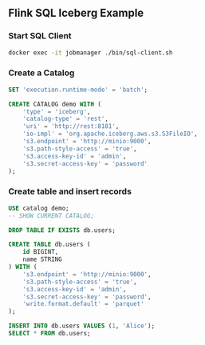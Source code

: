 ## Flink SQL Iceberg Example

### Start SQL Client

```bash
docker exec -it jobmanager ./bin/sql-client.sh
```

### Create a Catalog

```sql
SET 'execution.runtime-mode' = 'batch';

CREATE CATALOG demo WITH (
    'type' = 'iceberg',
    'catalog-type' = 'rest',
    'uri' = 'http://rest:8181',
    'io-impl' = 'org.apache.iceberg.aws.s3.S3FileIO',
    's3.endpoint' = 'http://minio:9000',
    's3.path-style-access' = 'true',
    's3.access-key-id' = 'admin',
    's3.secret-access-key' = 'password'
);
```

### Create table and insert records

```sql
USE catalog demo;
-- SHOW CURRENT CATALOG;

DROP TABLE IF EXISTS db.users;

CREATE TABLE db.users (
    id BIGINT,
    name STRING
) WITH (
    's3.endpoint' = 'http://minio:9000',
    's3.path-style-access' = 'true',
    's3.access-key-id' = 'admin',
    's3.secret-access-key' = 'password',
    'write.format.default' = 'parquet'
);

INSERT INTO db.users VALUES (1, 'Alice');
SELECT * FROM db.users;
```
